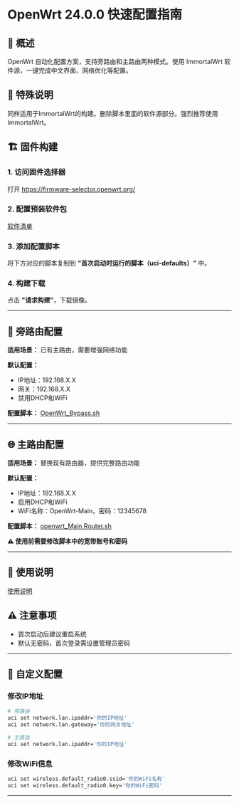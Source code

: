 # OpenWrt 24.0.0 快速配置指南

## 🎯 概述

OpenWrt 自动化配置方案，支持旁路由和主路由两种模式。使用 ImmortalWrt 软件源，一键完成中文界面、网络优化等配置。

## 📣 特殊说明

同样适用于ImmortalWrt的构建。删除脚本里面的软件源部分。强烈推荐使用ImmortalWrt。
## 🏗️ 固件构建

### 1. 访问固件选择器
打开 https://firmware-selector.openwrt.org/

### 2. 配置预装软件包
[软件清单](https://github.com/OpenSourceVision/OpenWrt/blob/main/Software.md)
### 3. 添加配置脚本
将下方对应的脚本复制到 **"首次启动时运行的脚本（uci-defaults）"** 中。

### 4. 构建下载
点击 **"请求构建"**，下载镜像。

---

## 🔀 旁路由配置

**适用场景：** 已有主路由，需要增强网络功能

**默认配置：**
- IP地址：192.168.X.X
- 网关：192.168.X.X
- 禁用DHCP和WiFi

**配置脚本：** [OpenWrt_Bypass.sh](https://github.com/OpenSourceVision/OpenWrt/blob/main/OpenWrt_Bypass.sh)

---

## 🌐 主路由配置

**适用场景：** 替换现有路由器，提供完整路由功能

**默认配置：**
- IP地址：192.168.X.X
- 启用DHCP和WiFi
- WiFi名称：OpenWrt-Main，密码：12345678

**配置脚本：** [openwrt_Main Router.sh](https://github.com/OpenSourceVision/OpenWrt/blob/main/openwrt_Main%20Router.sh)

**⚠️ 使用前需要修改脚本中的宽带账号和密码**

---

## 📝 使用说明

[使用说明](https://github.com/OpenSourceVision/OpenWrt/blob/main/OpenWrt.md)

## ⚠️ 注意事项

- 首次启动后建议重启系统
- 默认无密码，首次登录需设置管理员密码

---

## 🔧 自定义配置

### 修改IP地址
```bash
# 旁路由
uci set network.lan.ipaddr='你的IP地址'
uci set network.lan.gateway='你的网关地址'

# 主路由
uci set network.lan.ipaddr='你的IP地址'
```

### 修改WiFi信息
```bash
uci set wireless.default_radio0.ssid='你的WiFi名称'
uci set wireless.default_radio0.key='你的WiFi密码'
```

---

